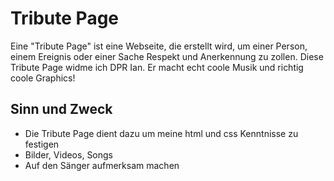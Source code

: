 # Tribute Page

 Eine "Tribute Page" ist eine Webseite, die erstellt wird, um einer Person, einem Ereignis oder einer Sache Respekt und Anerkennung zu zollen. Diese Tribute Page widme ich DPR Ian. 
 Er macht echt coole Musik und richtig coole Graphics!

## Sinn und Zweck

- Die Tribute Page dient dazu um meine html und css Kenntnisse zu festigen
- Bilder, Videos, Songs
- Auf den Sänger aufmerksam machen
